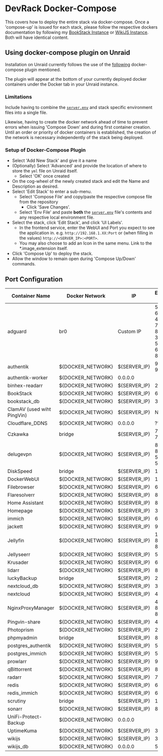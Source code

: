 # DevRack Docker-Compose

This covers how to deploy the entire stack via docker-compose. Once a 'compose-up' is issued for each stack, please follow the respective dockers documentation by following my [BookStack Instance](https://docs.adamzvolanek.com) or [WikiJS Instance](https://wiki.adamzvolanek.com). Both will have identical content.

## Using docker-compose plugin on Unraid

Installation on Unraid currently follows the use of the [following](https://github.com/dcflachs/compose_plugin) docker-compose plugin mentioned.

The plugin will appear at the bottom of your currently deployed docker containers under the Docker tab in your Unraid instance.

### **Limitations**

Include having to combine the [`server.env`](../docker-compose/server.env) and stack specific environment files into a single file.

Likewise, having to create the docker network ahead of time to prevent errors when issuing 'Compose Down' and during first container creation. Until an order or priority of docker containers is established, the creation of the network is necessary independently of the stack being deployed.

### Setup of Docker-Compose Plugin

- Select 'Add New Stack' and give it a name
- (Optionally) Select 'Advanced' and provide the location of where to store the `yml` file on Unraid itself.
  - Select 'OK' once created
- On the cog-wheel of the newly created stack and edit the Name and Description as desired.
- Select 'Edit Stack' to enter a sub-menu.
  - Select 'Compose File' and copy/paste the respective compose file from the repository
    - Click 'Save Changes'.
  - Select 'Env File' and paste **both** the [`server.env`](../docker-compose/server.env) file's contents and any respective local environment file.
- Select the stack, click 'Edit Stack', and click 'UI Labels'.
  - In the frontend service, enter the WebUI and Port you expect to see the application in. e.g. `http://192.168.1.XX:Port` or (when filling in the values) `http://<SERVER_IP>:<PORT>`.
  - You may also choose to add an Icon in the same menu. Link to the *.image_extension itself.
- Click 'Compose Up' to deploy the stack.
- Allow the window to remain open during 'Compose Up/Down' commands.

## Port Configuration

|Container Name              |Docker Network   |IP          |External Port                                        |
|----------------------------|-----------------|------------|-----------------------------------------------------|
|adguard                     |br0              |Custom IP   |53, 67, 68, 80, 443, 784, 853, 3000, 5443, 6060, 8853|
|authentik                   |${DOCKER_NETWORK}|${SERVER_IP}|9000, 9443                                           |
|authentik-worker            |${DOCKER_NETWORK}|0.0.0.0     |                                                     |
|binhex-readarr              |${DOCKER_NETWORK}|${SERVER_IP}|2194                                                 |
|BookStack                   |${DOCKER_NETWORK}|${SERVER_IP}|6875                                                 |
|bookstack_db                |${DOCKER_NETWORK}|${SERVER_IP}|3307                                                 |
|ClamAV (used wiht PingVin)  |${DOCKER_NETWORK}|${SERVER_IP}|N/A                                                  |
|Cloudflare_DDNS             |${DOCKER_NETWORK}|0.0.0.0     |???                                                  |
|Czkawka                     |bridge           |${SERVER_IP}|7821, 7921                                           |
|delugevpn                   |${DOCKER_NETWORK}|${SERVER_IP}|8112, 8118, 58846, 58946                             |
|DiskSpeed                   |bridge           |${SERVER_IP}|18888                                                |
|DockerWebUI                 |${DOCKER_NETWORK}|${SERVER_IP}|1111                                                 |
|Filebrowser                 |${DOCKER_NETWORK}|${SERVER_IP}|634                                                  |
|Flaresolverr                |${DOCKER_NETWORK}|${SERVER_IP}|8191                                                 |
|Home Assistant              |${DOCKER_NETWORK}|${SERVER_IP}|8123                                                 |
|Homepage                    |${DOCKER_NETWORK}|${SERVER_IP}|3000                                                 |
|immich                      |${DOCKER_NETWORK}|${SERVER_IP}|6781                                                 |
|jackett                     |${DOCKER_NETWORK}|${SERVER_IP}|9117                                                 |
|Jellyfin                    |${DOCKER_NETWORK}|${SERVER_IP}|1900, 8096, 8920                                     |
|Jellyseerr                  |${DOCKER_NETWORK}|${SERVER_IP}|5055                                                 |
|Krusader                    |${DOCKER_NETWORK}|${SERVER_IP}|6481                                                 |
|lidarr                      |${DOCKER_NETWORK}|${SERVER_IP}|8686                                                 |
|luckyBackup                 |bridge           |${SERVER_IP}|2385                                                 |
|nextcloud_db                |${DOCKER_NETWORK}|${SERVER_IP}|3306                                                 |
|nextcloud                   |${DOCKER_NETWORK}|${SERVER_IP}|444                                                  |
|NginxProxyManager           |${DOCKER_NETWORK}|${SERVER_IP}|4443, 8080, 8181                                     |
|Pingvin-share               |${DOCKER_NETWORK}|${SERVER_IP}|4981                                                 |
|Photoprism                  |${DOCKER_NETWORK}|${SERVER_IP}|2342                                                 |
|phpmyadmin                  |bridge           |${SERVER_IP}|8070                                                 |
|postgres_authentik          |${DOCKER_NETWORK}|${SERVER_IP}|5432                                                 |
|postgres_immich             |${DOCKER_NETWORK}|${SERVER_IP}|5433                                                 |
|prowlarr                    |${DOCKER_NETWORK}|${SERVER_IP}|9696                                                 |
|qBittorrent                 |${DOCKER_NETWORK}|${SERVER_IP}|8089                                                 |
|radarr                      |${DOCKER_NETWORK}|${SERVER_IP}|7878                                                 |
|redis                       |${DOCKER_NETWORK}|${SERVER_IP}|6379                                                 |
|redis_immich                |${DOCKER_NETWORK}|${SERVER_IP}|6380                                                 |
|scrutiny                    |bridge           |${SERVER_IP}|1977                                                 |
|sonarr                      |${DOCKER_NETWORK}|${SERVER_IP}|8989                                                 |
|UniFi-Protect-Backup        |${DOCKER_NETWORK}|0.0.0.0     |                                                     |
|UptimeKuma                  |${DOCKER_NETWORK}|${SERVER_IP}|3001                                                 |
|wikijs                      |${DOCKER_NETWORK}|${SERVER_IP}|3256                                                 |
|wikijs_db                   |${DOCKER_NETWORK}|0.0.0.0     |5432                                                 |
